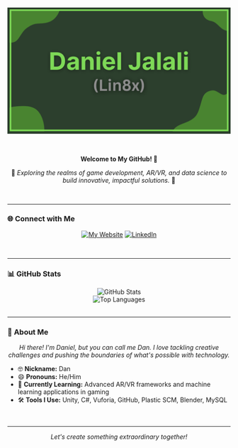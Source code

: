 <br>
<p align="center">
  <img src="https://github.com/Lin8x/lin8x/blob/main/Images/DanielJalaliBanner.png" width="900" alt="Daniel Jalali Banner"/>
</p>
<br>

<p align="center">
  <b>Welcome to My GitHub! 👋</b>
</p>

<p align="center">
  🚀 <i>Exploring the realms of game development, AR/VR, and data science to build innovative, impactful solutions.</i> 🚀
</p>
<br>

---

### 🌐 **Connect with Me**

<p align="center"> <a href="https://lin8x.github.io/" target="_blank"><img src="https://img.shields.io/badge/My%20Website-0A66C2?style=for-the-badge&logo=internet-explorer&logoColor=white" alt="My Website"></a> <a href="https://www.linkedin.com/in/daniel-jalali-668266221/" target="_blank"><img src="https://img.shields.io/badge/LinkedIn-0A66C2?style=for-the-badge&logo=linkedin&logoColor=white" alt="LinkedIn"></a> </p><br>

---

### 📊 **GitHub Stats**

<p align="center"> <img src="https://github-readme-stats.vercel.app/api?username=lin8x&theme=github_dark&showicons=true" alt="GitHub Stats"/><br> <img src="https://github-readme-stats.vercel.app/api/top-langs/?username=lin8x&layout=compact&theme=github_dark" alt="Top Languages"/> <br><br>

---

### 👋 **About Me**

<p align="center">
  <i>Hi there! I'm Daniel, but you can call me Dan. I love tackling creative challenges and pushing the boundaries of what's possible with technology.</i>
</p>

- 🤓 **Nickname:** Dan  
- 😄 **Pronouns:** He/Him  
- 🌱 **Currently Learning:** Advanced AR/VR frameworks and machine learning applications in gaming  
- 🛠️ **Tools I Use:** Unity, C#, Vuforia, GitHub, Plastic SCM, Blender, MySQL  

<br>

---

<p align="center">
  <i>Let's create something extraordinary together!</i>
</p>
